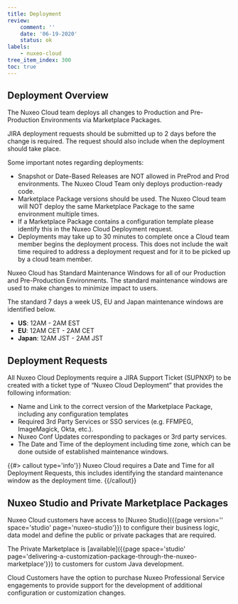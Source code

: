 ```yaml
---
title: Deployment
review:
    comment: ''
    date: '06-19-2020'
    status: ok
labels:
    - nuxeo-cloud
tree_item_index: 300
toc: true
---
```


## Deployment Overview

The Nuxeo Cloud team deploys all changes to Production and Pre-Production Environments via Marketplace Packages.

JIRA deployment requests should be submitted up to 2 days before the change is required. The request should also include when the deployment should take place.

Some important notes regarding deployments:
- Snapshot or Date-Based Releases are NOT allowed in PreProd and Prod environments. The Nuxeo Cloud Team only deploys production-ready code.
- Marketplace Package versions should be used. The Nuxeo Cloud team will NOT deploy the same Marketplace Package to the same environment multiple times.
- If a Marketplace Package contains a configuration template please identify this in the Nuxeo Cloud Deployment request.  
- Deployments may take up to 30 minutes to complete once a Cloud team member begins the deployment process. This does not include the wait time required to address a deployment request and for it to be picked up by a cloud team member.  

Nuxeo Cloud has Standard Maintenance Windows for all of our Production and Pre-Production Environments. The standard maintenance windows are used to make changes to minimize impact to users.

The standard 7 days a week US, EU and Japan maintenance windows are identified below.

- **US**: 12AM - 2AM EST
- **EU**: 12AM CET - 2AM CET
- **Japan**: 12AM JST - 2AM JST

## Deployment Requests

All Nuxeo Cloud Deployments require a JIRA Support Ticket (SUPNXP) to be created with a ticket type of “Nuxeo Cloud Deployment” that provides the following information:

- Name and Link to the correct version of the Marketplace Package, including any configuration templates
- Required 3rd Party Services or SSO services (e.g. FFMPEG, ImageMagick, Okta, etc.).
- Nuxeo Conf Updates corresponding to packages or 3rd party services.
- The Date and Time of the deployment including time zone, which can be done outside of established maintenance windows.

{{#> callout type='info'}}
Nuxeo Cloud requires a Date and Time for all Deployment Requests, this includes identifying the standard maintenance window as the deployment time.
{{/callout}}

## Nuxeo Studio and Private Marketplace Packages

Nuxeo Cloud customers have access to [Nuxeo Studio]({{page version='' space='studio' page='nuxeo-studio'}}) to configure their business logic, data model and define the public or private packages that are required.

The Private Marketplace is [available]({{page space='studio' page='delivering-a-customization-package-through-the-nuxeo-marketplace'}}) to customers for custom Java development.

Cloud Customers have the option to purchase Nuxeo Professional Service engagements to provide support for the development of additional configuration or customization changes.
